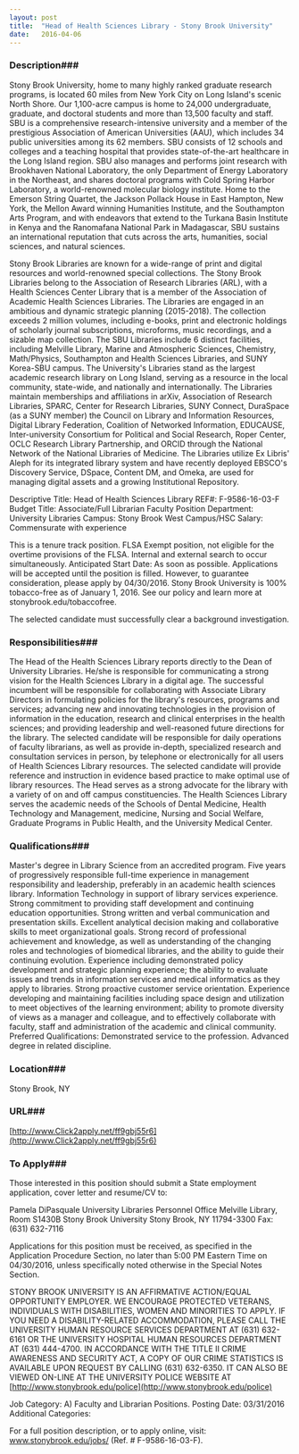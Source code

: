 ```yaml
---
layout: post
title:  "Head of Health Sciences Library - Stony Brook University"
date:   2016-04-06
---
```


### Description###

Stony Brook University, home to many highly ranked graduate research programs, is located 60 miles from New York City on Long Island's scenic North Shore. Our 1,100-acre campus is home to 24,000 undergraduate, graduate, and doctoral students and more than 13,500 faculty and staff. SBU is a comprehensive research-intensive university and a member of the prestigious Association of American Universities (AAU), which includes 34 public universities among its 62 members. SBU consists of 12 schools and colleges and a teaching hospital that provides state-of-the-art healthcare in the Long Island region. SBU also manages and performs joint research with Brookhaven National Laboratory, the only Department of Energy Laboratory in the Northeast, and shares doctoral programs with Cold Spring Harbor Laboratory, a world-renowned molecular biology institute. Home to the Emerson String Quartet, the Jackson Pollack House in East Hampton, New York, the Mellon Award winning Humanities Institute, and the Southampton Arts Program, and with endeavors that extend to the Turkana Basin Institute in Kenya and the Ranomafana National Park in Madagascar, SBU sustains an international reputation that cuts across the arts, humanities, social sciences, and natural sciences.

Stony Brook Libraries are known for a wide-range of print and digital resources and world-renowned special collections. The Stony Brook Libraries belong to the Association of Research Libraries (ARL), with a Health Sciences Center Library that is a member of the Association of Academic Health Sciences Libraries. The Libraries are engaged in an ambitious and dynamic strategic planning (2015-2018). The collection exceeds 2 million volumes, including e-books, print and electronic holdings of scholarly journal subscriptions, microforms, music recordings, and a sizable map collection. The SBU Libraries include 6 distinct facilities, including Melville Library, Marine and Atmospheric Sciences, Chemistry, Math/Physics, Southampton and Health Sciences Libraries, and SUNY Korea-SBU campus. The University's Libraries stand as the largest academic research library on Long Island, serving as a resource in the local community, state-wide, and nationally and internationally. The Libraries maintain memberships and affiliations in arXiv, Association of Research Libraries, SPARC, Center for Research Libraries, SUNY Connect, DuraSpace (as a SUNY member) the Council on Library and Information Resources, Digital Library Federation, Coalition of Networked Information, EDUCAUSE, Inter-university Consortium for Political and Social Research, Roper Center, OCLC Research Library Partnership, and ORCID through the National Network of the National Libraries of Medicine. The Libraries utilize Ex Libris' Aleph for its integrated library system and have recently deployed EBSCO's Discovery Service, DSpace, Content DM, and Omeka, are used for managing digital assets and a growing Institutional Repository.

Descriptive Title: Head of Health Sciences Library
REF#: F-9586-16-03-F
Budget Title: Associate/Full Librarian
Faculty Position
Department: University Libraries
Campus: Stony Brook West Campus/HSC
Salary: Commensurate with experience

This is a tenure track position. FLSA Exempt position, not eligible for the overtime provisions of the FLSA. Internal and external search to occur simultaneously. Anticipated Start Date: As soon as possible. Applications will be accepted until the position is filled. However, to guarantee consideration, please apply by 04/30/2016. Stony Brook University is 100% tobacco-free as of January 1, 2016. See our policy and learn more at stonybrook.edu/tobaccofree.

The selected candidate must successfully clear a background investigation.


### Responsibilities###

The Head of the Health Sciences Library reports directly to the Dean of University Libraries. He/she is responsible for communicating a strong vision for the Health Sciences Library in a digital age. The successful incumbent will be responsible for collaborating with Associate Library Directors in formulating policies for the library's resources, programs and services; advancing new and innovating technologies in the provision of information in the education, research and clinical enterprises in the health sciences; and providing leadership and well-reasoned future directions for the library. The selected candidate will be responsible for daily operations of faculty librarians, as well as provide in-depth, specialized research and consultation services in person, by telephone or electronically for all users of Health Sciences Library resources. The selected candidate will provide reference and instruction in evidence based practice to make optimal use of library resources. The Head serves as a strong advocate for the library with a variety of on and off campus constituencies. The Health Sciences Library serves the academic needs of the Schools of Dental Medicine, Health Technology and Management, medicine, Nursing and Social Welfare, Graduate Programs in Public Health, and the University Medical Center. 


### Qualifications###

Master's degree in Library Science from an accredited program. Five years of progressively responsible full-time experience in management responsibility and leadership, preferably in an academic health sciences library. Information Technology in support of library services experience. Strong commitment to providing staff development and continuing education opportunities. Strong written and verbal communication and presentation skills. Excellent analytical decision making and collaborative skills to meet organizational goals. Strong record of professional achievement and knowledge, as well as understanding of the changing roles and technologies of biomedical libraries, and the ability to guide their continuing evolution. Experience including demonstrated policy development and strategic planning experience; the ability to evaluate issues and trends in information services and medical informatics as they apply to libraries. Strong proactive customer service orientation. Experience developing and maintaining facilities including space design and utilization to meet objectives of the learning environment; ability to promote diversity of views as a manager and colleague, and to effectively collaborate with faculty, staff and administration of the academic and clinical community.
Preferred Qualifications: Demonstrated service to the profession. Advanced degree in related discipline. 




### Location###

Stony Brook, NY


### URL###

[http://www.Click2apply.net/ff9gbj55r6](http://www.Click2apply.net/ff9gbj55r6)

### To Apply###

Those interested in this position should submit a State employment application, cover letter and resume/CV to:

Pamela DiPasquale
University Libraries Personnel Office
Melville Library, Room S1430B
Stony Brook University
Stony Brook, NY 11794-3300
Fax: (631) 632-7116

Applications for this position must be received, as specified in the Application Procedure Section, no later than 5:00 PM Eastern Time on 04/30/2016, unless specifically noted otherwise in the Special Notes Section.

STONY BROOK UNIVERSITY IS AN AFFIRMATIVE ACTION/EQUAL OPPORTUNITY EMPLOYER. WE ENCOURAGE PROTECTED VETERANS, INDIVIDUALS WITH DISABILITIES, WOMEN AND MINORITIES TO APPLY.
IF YOU NEED A DISABILITY-RELATED ACCOMMODATION, PLEASE CALL THE UNIVERSITY HUMAN RESOURCE SERVICES DEPARTMENT AT (631) 632-6161 OR THE UNIVERSITY HOSPITAL HUMAN RESOURCES DEPARTMENT AT (631) 444-4700.
IN ACCORDANCE WITH THE TITLE II CRIME AWARENESS AND SECURITY ACT, A COPY OF OUR CRIME STATISTICS IS AVAILABLE UPON REQUEST BY CALLING (631) 632-6350. IT CAN ALSO BE VIEWED ON-LINE AT THE UNIVERSITY POLICE WEBSITE AT [http://www.stonybrook.edu/police](http://www.stonybrook.edu/police)

Job Category: A) Faculty and Librarian Positions.
Posting Date: 03/31/2016
Additional Categories:

For a full position description, or to apply online, visit: www.stonybrook.edu/jobs/ (Ref. # F-9586-16-03-F). 





